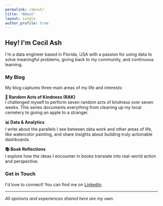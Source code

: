 ```yaml
---
permalink: /about/
title: "About"
layout: single
author_profile: true
---
```


## Hey! I'm Cecil Ash

I'm a data engineer based in Florida, USA with a passion for using data to solve meaningful problems, giving back to my community, and continuous learning.

### My Blog

My blog captures three main areas of my life and interests:

**🤝 Random Acts of Kindness (RAK)**  
I challenged myself to perform seven random acts of kindness over seven weeks. This series documents everything from cleaning up my local cemetery to giving an apple to a stranger.

**📊 Data & Analytics**  
I write about the parallels I see between data work and other areas of life, like watercolor painting, and share insights about building truly actionable dashboards.

**📚 Book Reflections**  
I explore how the ideas I encounter in books translate into real-world action and perspective.


### Get in Touch

I'd love to connect! You can find me on [LinkedIn](https://www.linkedin.com/in/cecil-ash-4a1443a5/).

---

*All opinions and experiences shared here are my own.*
